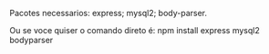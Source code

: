Pacotes necessarios:
express;
mysql2;
body-parser.

Ou se voce quiser o comando direto é:
npm install express mysql2 bodyparser
